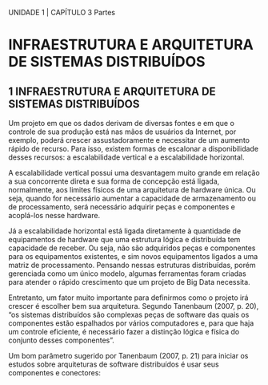 UNIDADE 1 | CAPÍTULO 3 Partes	

# INFRAESTRUTURA E ARQUITETURA DE SISTEMAS DISTRIBUÍDOS


## 1 INFRAESTRUTURA E ARQUITETURA DE SISTEMAS DISTRIBUÍDOS

Um projeto em que os dados derivam de diversas fontes e em que o controle de sua produção está nas mãos de usuários da Internet, por exemplo, poderá crescer assustadoramente e necessitar de um aumento rápido de recurso. Para isso, existem formas de escalonar a disponibilidade desses recursos: a escalabilidade vertical e a escalabilidade horizontal.

A escalabilidade vertical possui uma desvantagem muito grande em relação a sua concorrente direta e sua forma de concepção está ligada, normalmente, aos limites físicos de uma arquitetura de hardware única. Ou seja, quando for necessário aumentar a capacidade de armazenamento ou de processamento, será necessário adquirir peças e componentes e acoplá-los nesse hardware.

Já a escalabilidade horizontal está ligada diretamente à quantidade de equipamentos de hardware que uma estrutura lógica e distribuída tem capacidade de receber. Ou seja, não são adquiridos peças e componentes para os equipamentos existentes, e sim novos equipamentos ligados a uma matriz de processamento. Pensando nessas estruturas distribuídas, porém gerenciada como um único modelo, algumas ferramentas foram criadas para atender o rápido crescimento que um projeto de Big Data necessita.

Entretanto, um fator muito importante para definirmos como o projeto irá crescer é escolher bem sua arquitetura. Segundo Tanenbaum (2007, p. 20), “os sistemas distribuídos são complexas peças de software das quais os componentes estão espalhados por vários computadores e, para que haja um controle eficiente, é necessário fazer a distinção lógica e física do conjunto desses componentes”.

Um bom parâmetro sugerido por Tanenbaum (2007, p. 21) para iniciar os estudos sobre arquiteturas de software distribuídos é usar seus componentes e conectores:

